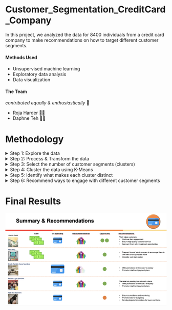 # Customer_Segmentation_CreditCard_Company
In this project, we analyzed the data for 8400 individuals from a credit card company to make recommendations on how to target different customer segments.

#### Methods Used ####
* Unsupervised machine learning
* Exploratory data analysis
* Data visualization

#### The Team ####
_contributed equally & enthusiastically_ 💪

* Roja Harder 🙋‍♀️
* Daphne Teh 🙋‍♀️

# Methodology

<details>
<summary> Step 1: Explore the data </summary>
      <br>
      <p>   Understand what the different features in the dataset mean</p>
      <p>   Identify features with missing values</p>
      <p>   Analyze the distribution of and relationship between the features (descriptive statistics + visualization)</p>
</details>

<details>   
<summary> Step 2: Process & Transform the data </summary>  
  <br>
  <p>   Impute missing values</p>
  <p>   Log transform the features</p>
</details>

<details>
<summary> Step 3: Select the number of customer segments (clusters) </summary>
  <br>
  <p>   Use the Elbow method & Silhouette Scores</p>
  <p>   Leverage different methods for visualization & dimensionality reduction (TSANE & PCA)</p>
<img width="1274" alt="Elbow_Number_Clusters" src="https://github.com/daphteh/Customer_Segmentation_CreditCard_Company/blob/e0989a2d6516a2678311a63c9c3a04dcb983fdb5/Report_Images/Elbow_Number_Clusters.png">
</details>

<details>
<summary> Step 4: Cluster the data using K-Means</summary>  
 <br>
<img width="1274" alt="Customer_Segments_Clusters" src="https://user-images.githubusercontent.com/116262236/213372327-3844e2c7-f67c-4995-9276-561e32ba8bba.png">
</details>
 
<details>
<summary> Step 5: Identify what makes each cluster distinct</summary>
   <br>
   <p>   Interpret using visualization & the clusters' descriptive statistics</p>
</details>

<details>
<summary> Step 6: Recommend ways to engage with different customer segments</summary>
  <br>
  <p>   Consider how the credit card company can enhance their B2C business while mitigating the risks associated with differernt customer segments</p>
</details>

# Final Results
<img width="1274" alt="Summary_n_Recommendations" src="https://github.com/daphteh/Customer_Segmentation_CreditCard_Company/blob/831f753ea51994d73b7265ccb26a3da66dc0191f/Summary_n_Recommendations.png">
